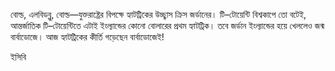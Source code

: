 বোল্ড, এলবিডব্লু, বোল্ড—যুক্তরাষ্ট্রের বিপক্ষে হ্যাটট্রিকের উচ্ছ্বাস ক্রিস জর্ডানের। টি–টোয়েন্টি বিশ্বকাপে তো বটেই, আন্তর্জাতিক টি–টোয়েন্টিতে এটাই ইংল্যান্ডের কোনো বোলারের প্রথম হ্যাটট্রিক। তবে জর্ডান ইংল্যান্ডের হয়ে খেললেও জন্ম বার্বাডোজে। আজ হ্যাটট্রিকের কীর্তি গড়েছেন বার্বাডোজেই!

ইসিবি
